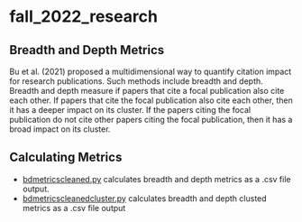 # fall_2022_research

<h2>Breadth and Depth Metrics</h2>
<p>Bu et al. (2021) proposed a multidimensional way to quantify citation impact for research publications. Such methods include breadth and depth. Breadth and depth measure if papers that cite a focal publication also cite each other. If papers that cite the focal publication also cite each other, then it has a deeper impact on its cluster. If the papers citing the focal publication do not cite other papers citing the focal publication, then it has a broad impact on its cluster.</p>

<h2>Calculating Metrics</h2>
<ul>
  <li><a href = "https://github.com/inisperos/fall_2022_research/blob/main/bdmetricscleaned.py">bdmetricscleaned.py</a> calculates breadth and depth metrics as a .csv file output.</li>
  <li><a href = "https://github.com/inisperos/fall_2022_research/blob/main/bdmetricscleanedcluster.py">bdmetricscleanedcluster.py</a> calculates breadth and depth clusted metrics as a .csv file output</li>
</ul>
